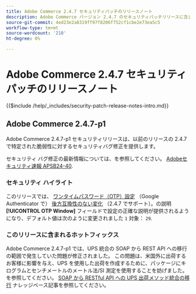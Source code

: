 ```yaml
---
title: Adobe Commerce 2.4.7 セキュリティパッチのリリースノート
description: Adobe Commerce バージョン 2.4.7 のセキュリティパッチリリースに含まれている、セキュリティバグ修正、セキュリティ機能強化、その他のセキュリティ関連アップデートについて説明します。
source-git-commit: 4ed23e2a8319ff97f8206f752cf1cbe2e73ea5c5
workflow-type: tm+mt
source-wordcount: '210'
ht-degree: 0%

---
```



# Adobe Commerce 2.4.7 セキュリティパッチのリリースノート

{{$include /help/_includes/security-patch-release-notes-intro.md}}

## Adobe Commerce 2.4.7-p1

Adobe Commerce 2.4.7-p1 セキュリティリリースは、以前のリリースの 2.4.7 で特定された脆弱性に対するセキュリティバグ修正を提供します。

セキュリティ バグ修正の最新情報については、を参照してください。 [Adobeセキュリティ速報 APSB24-40](https://helpx.adobe.com/security/products/magento/apsb24-40.html).

### セキュリティ ハイライト

このリリースでは、 [ワンタイムパスワード（OTP）設定](https://experienceleague.adobe.com/en/docs/commerce-admin/systems/security/2fa/security-two-factor-authentication#google) （Google Authenticator で） [後方互換性のない変化](https://developer.adobe.com/commerce/php/development/backward-incompatible-changes/highlights/#new-system-configuration-validation-for-two-factor-authentication-otp_window-value) （2.4.7 でサポート）。の説明 **[!UICONTROL OTP Window]** フィールドで設定の正確な説明が提供されるようになり、デフォルト値は次のように変更されました `1` 対象： `29`.

### このリリースに含まれるホットフィックス

Adobe Commerce 2.4.7-p1 では、UPS 統合の SOAP から REST API への移行の範囲で発生していた問題が修正されました。 この問題は、米国外に出荷するお客様に影響を与え、UPS を使用した出荷を作成するために、パッケージにキログラムとセンチメートルのメートル法/SI 測定を使用することを妨げました。 を参照してください。 [SOAP から RESTful API への UPS 出荷メソッド統合の移行](https://experienceleague.adobe.com/en/docs/commerce-knowledge-base/kb/troubleshooting/known-issues-patches-attached/ups-shipping-method-integration-migration-from-soap-to-restful-api) ナレッジベース記事を参照してください。

